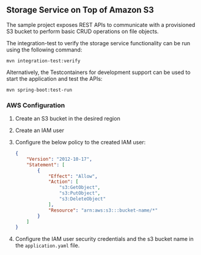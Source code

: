 ## Storage Service on Top of Amazon S3

The sample project exposes REST APIs to communicate with a provisioned S3 bucket to perform basic CRUD operations on file objects.

The integration-test to verify the storage service functionality can be run using the following command:

```shell
mvn integration-test:verify
```

Alternatively, the Testcontainers for development support can be used to start the application and test the APIs:

```shell
mvn spring-boot:test-run
```

### AWS Configuration
1. Create an S3 bucket in the desired region

2. Create an IAM user

3. Configure the below policy to the created IAM user:

    ```json
    {
        "Version": "2012-10-17",
        "Statement": [
            {
                "Effect": "Allow",
                "Action": [
                    "s3:GetObject",
                    "s3:PutObject", 
                    "s3:DeleteObject"
                ],
                "Resource": "arn:aws:s3:::bucket-name/*"
            }
        ]
    }
    ```
4. Configure the IAM user security credentials and the s3 bucket name in the `application.yaml` file.
